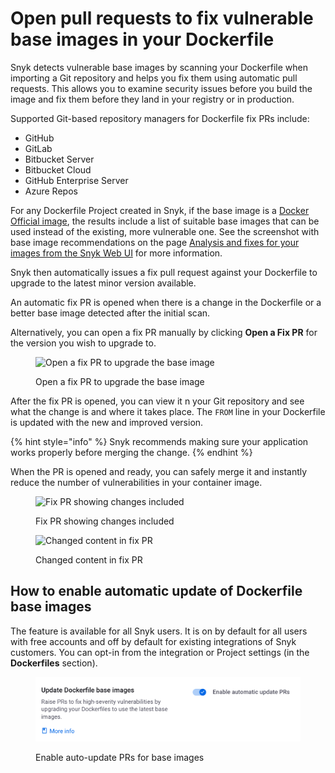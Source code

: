 # Open pull requests to fix vulnerable base images in your Dockerfile

Snyk detects vulnerable base images by scanning your Dockerfile when importing a Git repository and helps you fix them using automatic pull requests. This allows you to examine security issues before you build the image and fix them before they land in your registry or in production.

Supported Git-based repository managers for Dockerfile fix PRs include:

* GitHub
* GitLab
* Bitbucket Server
* Bitbucket Cloud
* GitHub Enterprise Server
* Azure Repos

For any Dockerfile Project created in Snyk, if the base image is a [Docker Official image](https://docs.docker.com/docker-hub/official\_images/), the results include a list of suitable base images that can be used instead of the existing, more vulnerable one. See the screenshot with base image recommendations  on the page [Analysis and fixes for your images from the Snyk Web UI](../use-snyk-container/analysis-and-remediation-for-your-images-from-the-snyk-app.md) for more information.

Snyk then automatically issues a fix pull request against your Dockerfile to upgrade to the latest minor version available.

An automatic fix PR is opened when there is a change in the Dockerfile or a better base image detected after the initial scan.

Alternatively, you can open a fix PR manually by clicking **Open a Fix PR** for the version you wish to upgrade to.

<figure><img src="../../../.gitbook/assets/mceclip0-6-.png" alt="Open a fix PR to upgrade the base image"><figcaption><p>Open a fix PR to upgrade the base image</p></figcaption></figure>

After the fix PR is opened, you can view it n your Git repository and see what the change is and where it takes place. The `FROM` line in your Dockerfile is updated with the new and improved version.

{% hint style="info" %}
Snyk recommends making sure your application works properly before merging the change.
{% endhint %}

When the PR is opened and ready, you can safely merge it and instantly reduce the number of vulnerabilities in your container image.

<figure><img src="../../../.gitbook/assets/mceclip1-1-.png" alt="Fix PR showing changes included"><figcaption><p>Fix PR showing changes included</p></figcaption></figure>

<figure><img src="../../../.gitbook/assets/mceclip2.png" alt="Changed content in fix PR"><figcaption><p>Changed content in fix PR</p></figcaption></figure>

## How to enable automatic update of Dockerfile base images

The feature is available for all Snyk users. It is on by default for all users with free accounts and off by default for existing integrations of Snyk customers. You can opt-in from the integration or Project settings (in the **Dockerfiles** section).

<div align="left">

<figure><img src="../../../.gitbook/assets/image (9).png" alt="Enable auto-update PRs for base images" width="563"><figcaption><p>Enable auto-update PRs for base images</p></figcaption></figure>

</div>
